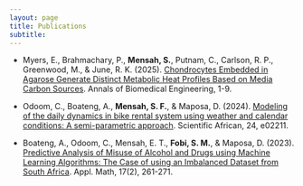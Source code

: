 ```yaml
---
layout: page
title: Publications
subtitle: 
---
```


- Myers, E., Brahmachary, P., **Mensah, S.**, Putnam, C., Carlson, R. P., Greenwood, M., & June, R. K. (2025). [Chondrocytes Embedded in Agarose Generate Distinct Metabolic Heat Profiles Based on Media Carbon Sources](https://link.springer.com/article/10.1007/s10439-025-03755-6). Annals of Biomedical Engineering, 1-9.

- Odoom, C., Boateng, A., **Mensah, S. F.**, & Maposa, D. (2024). [Modeling of the daily dynamics in bike rental system using weather and calendar conditions: A semi-parametric approach](https://www.sciencedirect.com/science/article/pii/S2468227624001571). Scientific African, 24, e02211.


- Boateng, A., Odoom, C., Mensah, E. T., **Fobi, S. M.**, & Maposa, D. (2023). [Predictive Analysis of Misuse of Alcohol and Drugs using Machine Learning Algorithms: The Case of using an Imbalanced Dataset from South Africa](https://www.naturalspublishing.com/files/published/862z9t3t87hmac.pdf). Appl. Math, 17(2), 261-271.

